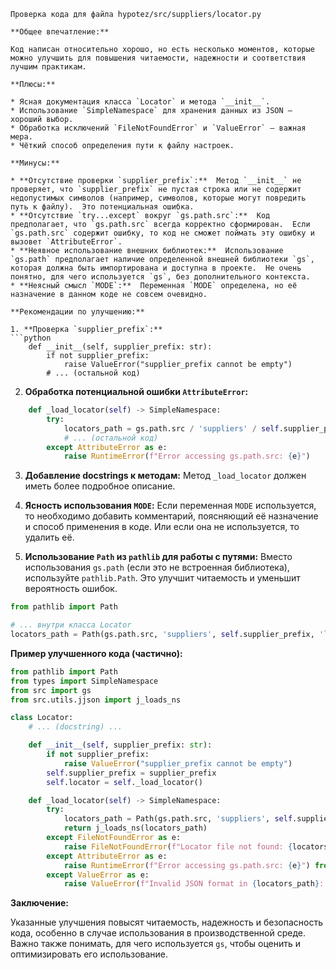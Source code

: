 ```
Проверка кода для файла hypotez/src/suppliers/locator.py

**Общее впечатление:**

Код написан относительно хорошо, но есть несколько моментов, которые можно улучшить для повышения читаемости, надежности и соответствия лучшим практикам.

**Плюсы:**

* Ясная документация класса `Locator` и метода `__init__`.
* Использование `SimpleNamespace` для хранения данных из JSON —  хороший выбор.
* Обработка исключений `FileNotFoundError` и `ValueError` — важная мера.
* Чёткий способ определения пути к файлу настроек.

**Минусы:**

* **Отсутствие проверки `supplier_prefix`:**  Метод `__init__` не проверяет, что `supplier_prefix` не пустая строка или не содержит недопустимых символов (например, символов, которые могут повредить путь к файлу).  Это потенциальная ошибка.
* **Отсутствие `try...except` вокруг `gs.path.src`:**  Код предполагает, что `gs.path.src` всегда корректно сформирован.  Если `gs.path.src` содержит ошибку, то код не сможет поймать эту ошибку и вызовет `AttributeError`.
* **Неявное использование внешних библиотек:**  Использование `gs.path` предполагает наличие определенной внешней библиотеки `gs`, которая должна быть импортирована и доступна в проекте.  Не очень понятно, для чего используется `gs`, без дополнительного контекста.
* **Неясный смысл `MODE`:**  Переменная `MODE` определена, но её назначение в данном коде не совсем очевидно.

**Рекомендации по улучшению:**

1. **Проверка `supplier_prefix`:**
```python
    def __init__(self, supplier_prefix: str):
        if not supplier_prefix:
            raise ValueError("supplier_prefix cannot be empty")
        # ... (остальной код)
```

2. **Обработка потенциальной ошибки `AttributeError`:**
```python
    def _load_locator(self) -> SimpleNamespace:
        try:
            locators_path = gs.path.src / 'suppliers' / self.supplier_prefix / 'locators' / 'product.json'
            # ... (остальной код)
        except AttributeError as e:
            raise RuntimeError(f"Error accessing gs.path.src: {e}")
```

3. **Добавление docstrings к методам:**  Метод `_load_locator` должен иметь более подробное описание.

4. **Ясность использования `MODE`:**  Если переменная `MODE` используется, то необходимо добавить комментарий, поясняющий её назначение и способ применения в коде.  Или если она не используется, то удалить её.

5. **Использование `Path` из `pathlib` для работы с путями:**  Вместо использования `gs.path` (если это не встроенная библиотека), используйте `pathlib.Path`. Это улучшит читаемость и уменьшит вероятность ошибок.
```python
from pathlib import Path

# ... внутри класса Locator
locators_path = Path(gs.path.src, 'suppliers', self.supplier_prefix, 'locators', 'product.json')
```

**Пример улучшенного кода (частично):**


```python
from pathlib import Path
from types import SimpleNamespace
from src import gs
from src.utils.jjson import j_loads_ns

class Locator:
    # ... (docstring) ...

    def __init__(self, supplier_prefix: str):
        if not supplier_prefix:
            raise ValueError("supplier_prefix cannot be empty")
        self.supplier_prefix = supplier_prefix
        self.locator = self._load_locator()

    def _load_locator(self) -> SimpleNamespace:
        try:
            locators_path = Path(gs.path.src, 'suppliers', self.supplier_prefix, 'locators', 'product.json')
            return j_loads_ns(locators_path)
        except FileNotFoundError as e:
            raise FileNotFoundError(f"Locator file not found: {locators_path}") from e
        except AttributeError as e:
            raise RuntimeError(f"Error accessing gs.path.src: {e}") from e
        except ValueError as e:
            raise ValueError(f"Invalid JSON format in {locators_path}: {e}") from e
```


**Заключение:**

Указанные улучшения повысят читаемость, надежность и безопасность кода, особенно в случае использования в производственной среде.  Важно также понимать, для чего используется `gs`, чтобы оценить и оптимизировать его использование.
